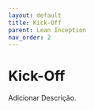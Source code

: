 ```yaml
---
layout: default
title: Kick-Off
parent: Lean Inception
nav_order: 2
---
```


# Kick-Off

Adicionar Descrição.
